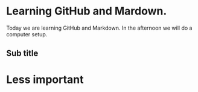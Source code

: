 # Learning GitHub and Mardown. 
Today we are learning GitHub and Markdown. In the afternoon we will do a computer setup. 

## Sub title

# Less important 
